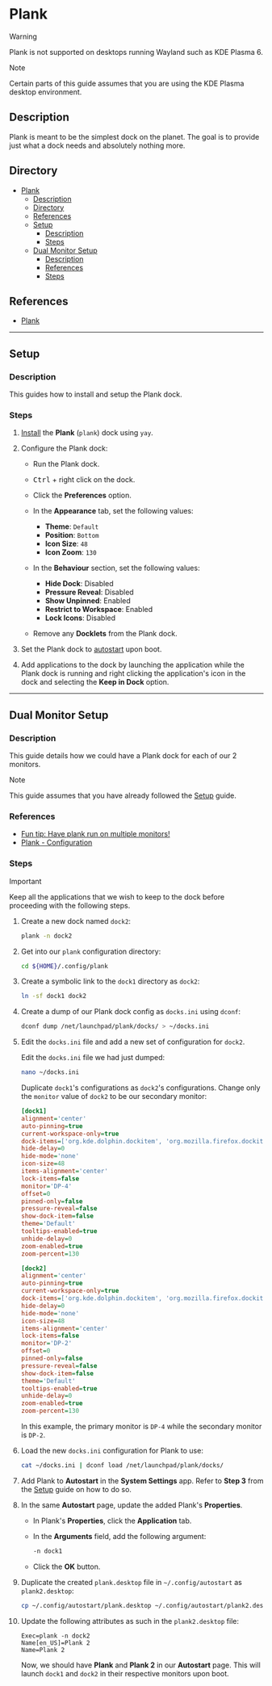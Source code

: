 # Plank

> [!WARNING]  
> Plank is not supported on desktops running Wayland such as KDE Plasma 6.

> [!NOTE]  
> Certain parts of this guide assumes that you are using the KDE Plasma desktop environment.

## Description

Plank is meant to be the simplest dock on the planet. The goal is to provide just what a dock needs and absolutely nothing more.

## Directory

- [Plank](#plank)
  - [Description](#description)
  - [Directory](#directory)
  - [References](#references)
  - [Setup](#setup)
    - [Description](#description-1)
    - [Steps](#steps)
  - [Dual Monitor Setup](#dual-monitor-setup)
    - [Description](#description-2)
    - [References](#references-1)
    - [Steps](#steps-1)

## References

- [Plank](https://github.com/ricotz/plank)

---

## Setup

### Description

This guides how to install and setup the Plank dock.

### Steps

1. [Install](yay.md#install) the **Plank** (`plank`) dock using `yay`.

2. Configure the Plank dock:

    - Run the Plank dock.

    - <kbd>Ctrl</kbd> + right click on the dock.

    - Click the **Preferences** option.

    - In the **Appearance** tab, set the following values:
      - **Theme**: `Default`
      - **Position**: `Bottom`
      - **Icon Size**: `48`
      - **Icon Zoom**: `130`

    - In the **Behaviour** section, set the following values:
      - **Hide Dock**: Disabled
      - **Pressure Reveal**: Disabled
      - **Show Unpinned**: Enabled
      - **Restrict to Workspace**: Enabled
      - **Lock Icons**: Disabled

    - Remove any **Docklets** from the Plank dock.

3. Set the Plank dock to [autostart](autostart.md#add-application-to-autostart) upon boot.

4. Add applications to the dock by launching the application while the Plank dock is running and right clicking the application's icon in the dock and selecting the **Keep in Dock** option.

---

## Dual Monitor Setup

### Description

This guide details how we could have a Plank dock for each of our 2 monitors.

> [!NOTE]  
> This guide assumes that you have already followed the [Setup](#setup) guide.

### References

- [Fun tip: Have plank run on multiple monitors!](https://www.reddit.com/r/elementaryos/comments/21nfw9/fun_tip_have_plank_run_on_multiple_monitors)
- [Plank - Configuration](https://wiki.archlinux.org/title/Plank#Configuration)

### Steps

> [!IMPORTANT]  
> Keep all the applications that we wish to keep to the dock before proceeding with the following steps.

1. Create a new dock named `dock2`:

    ```sh
    plank -n dock2
    ```

2. Get into our `plank` configuration directory:

    ```sh
    cd ${HOME}/.config/plank
    ```

3. Create a symbolic link to the `dock1` directory as `dock2`:

    ```sh
    ln -sf dock1 dock2
    ```

4. Create a dump of our Plank dock config as `docks.ini` using `dconf`:

    ```sh
    dconf dump /net/launchpad/plank/docks/ > ~/docks.ini
    ```

5. Edit the `docks.ini` file and add a new set of configuration for `dock2`.

    Edit the `docks.ini` file we had just dumped:

    ```sh
    nano ~/docks.ini
    ```

    Duplicate `dock1`'s configurations as `dock2`'s configurations. Change only the `monitor` value of `dock2` to be our secondary monitor:

    ```ini
    [dock1]
    alignment='center'
    auto-pinning=true
    current-workspace-only=true
    dock-items=['org.kde.dolphin.dockitem', 'org.mozilla.firefox.dockitem', 'firefoxdeveloperedition.dockitem', 'org.mozilla.Thunderbird.dockitem', 'org.kde.kalendar.dockitem', 'com.visualstudio.code.dockitem', 'org.telegram.desktop.dockitem', 'org.signal.Signal.dockitem', 'com.discordapp.Discord.dockitem', 'org.kde.kasts.dockitem', 'com.slack.Slack.dockitem', 'notable.dockitem', 'fr.handbrake.ghb.dockitem', 'tv.plex.PlexDesktop.dockitem', 'com.spotify.Client.dockitem', 'anydesk.dockitem', 'org.eduvpn.client.dockitem', 'steam.dockitem', 'com.obsproject.Studio.dockitem', 'Alacritty.dockitem', 'systemsettings.dockitem']
    hide-delay=0
    hide-mode='none'
    icon-size=48
    items-alignment='center'
    lock-items=false
    monitor='DP-4'
    offset=0
    pinned-only=false
    pressure-reveal=false
    show-dock-item=false
    theme='Default'
    tooltips-enabled=true
    unhide-delay=0
    zoom-enabled=true
    zoom-percent=130

    [dock2]
    alignment='center'
    auto-pinning=true
    current-workspace-only=true
    dock-items=['org.kde.dolphin.dockitem', 'org.mozilla.firefox.dockitem', 'firefoxdeveloperedition.dockitem', 'org.mozilla.Thunderbird.dockitem', 'org.kde.kalendar.dockitem', 'com.visualstudio.code.dockitem', 'org.telegram.desktop.dockitem', 'org.signal.Signal.dockitem', 'com.discordapp.Discord.dockitem', 'org.kde.kasts.dockitem', 'com.slack.Slack.dockitem', 'notable.dockitem', 'fr.handbrake.ghb.dockitem', 'tv.plex.PlexDesktop.dockitem', 'com.spotify.Client.dockitem', 'anydesk.dockitem', 'org.eduvpn.client.dockitem', 'steam.dockitem', 'com.obsproject.Studio.dockitem', 'Alacritty.dockitem', 'systemsettings.dockitem']
    hide-delay=0
    hide-mode='none'
    icon-size=48
    items-alignment='center'
    lock-items=false
    monitor='DP-2'
    offset=0
    pinned-only=false
    pressure-reveal=false
    show-dock-item=false
    theme='Default'
    tooltips-enabled=true
    unhide-delay=0
    zoom-enabled=true
    zoom-percent=130
    ```

    In this example, the primary monitor is `DP-4` while the secondary monitor is `DP-2`.

6. Load the new `docks.ini` configuration for Plank to use:

    ```sh
    cat ~/docks.ini | dconf load /net/launchpad/plank/docks/
    ```

7. Add Plank to **Autostart** in the **System Settings** app. Refer to **Step 3** from the [Setup](#setup) guide on how to do so.

8. In the same **Autostart** page, update the added Plank's **Properties**.

    - In Plank's **Properties**, click the **Application** tab.

    - In the **Arguments** field, add the following argument:

        ```sh
        -n dock1
        ```

    - Click the **OK** button.

9. Duplicate the created `plank.desktop` file in `~/.config/autostart` as `plank2.desktop`:

    ```sh
    cp ~/.config/autostart/plank.desktop ~/.config/autostart/plank2.desktop
    ```

10. Update the following attributes as such in the `plank2.desktop` file:

    ```desktop
    Exec=plank -n dock2
    Name[en_US]=Plank 2
    Name=Plank 2
    ```

    Now, we should have **Plank** and **Plank 2** in our **Autostart** page. This will launch `dock1` and `dock2` in their respective monitors upon boot.
